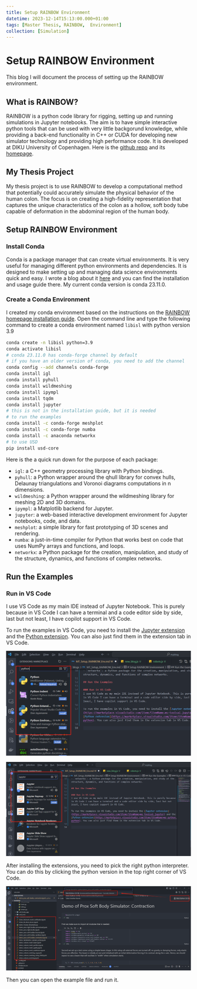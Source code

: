 ```yaml
---
title: Setup RAINBOW Environment
datetime: 2023-12-14T15:13:00.000+01:00
tags: [Master Thesis, RAINBOW,  Environment]
collection: [Simulation]
---
```


# Setup RAINBOW Environment
This blog I will document the process of setting up the RAINBOW environment. 

## What is RAINBOW?
RAINBOW is a python code library for rigging, setting up and running simulations in Jupyter notebooks. The aim is to have simple interactive python tools that can be used with very little backgorund knowledge, while providing a back-end functionality in C++ or CUDA for developing new simulator technology and providing high performance code. It is developed at DIKU University of Copenhagen. Here is the [github repo](https://github.com/diku-dk/RAINBOW) and its [homepage](https://diku-dk.github.io/RAINBOW/). 

## My Thesis Project
My thesis project is to use RAINBOW to develop a computational method that potentially could accurately simulate the physical behavior of the human colon. The focus is on creating a high-fidelity representation that captures the unique characteristics of the colon as a hollow, soft body tube capable of deformation in the abdominal region of the human body.

## Setup RAINBOW Environment
### Install Conda
Conda is a package manager that can create virtual environments. It is very useful for managing different python environments and dependencies. It is designed to make setting up and managing data science environments quick and easy. I wrote a blog about it [here](/blogs/How_to_Use_conda) and you can find the installation and usage guide there. My current conda version is conda 23.11.0.

### Create a Conda Environment
I created my conda environment based on the instructions on the [RAINBOW homepage installation guide](https://diku-dk.github.io/RAINBOW/installation_guide/). Open the command line and type the following command to create a conda environment named `libisl` with python version 3.9 

```bash
conda create -n libisl python=3.9
conda activate libisl
# conda 23.11.0 has conda-forge channel by default
# if you have an older version of conda, you need to add the channel
conda config --add channels conda-forge
conda install igl
conda install pyhull
conda install wildmeshing
conda install ipympl
conda install tqdm
conda install jupyter
# this is not in the installation guide, but it is needed
# to run the examples
conda install -c conda-forge meshplot
conda install -c conda-forge numba
conda install -c anaconda networkx
# to use USD
pip install usd-core
```

Here is the a quick run down for the purpose of each package:
- `igl`: a C++ geometry processing library with Python bindings.
- `pyhull`: a Python wrapper around the qhull library for convex hulls, Delaunay triangulations and Voronoi diagrams computations in n dimensions.
- `wildmeshing`: a Python wrapper around the wildmeshing library for meshing 2D and 3D domains.
- `ipympl`: a Matplotlib backend for Jupyter.
- `jupyter`: a web-based interactive development environment for Jupyter notebooks, code, and data.
- `meshplot`: a simple library for fast prototyping of 3D scenes and rendering.
- `numba`: a just-in-time compiler for Python that works best on code that uses NumPy arrays and functions, and loops.
- `networkx`: a Python package for the creation, manipulation, and study of the structure, dynamics, and functions of complex networks.

## Run the Examples

### Run in VS Code
I use VS Code as my main IDE instead of Jupyter Notebook. This is purely because in VS Code I can have a terminal and a code editor side by side, last but not least, I have copilot support in VS Code.

To run the examples in VS Code, you need to install the [Jupyter extension](https://marketplace.visualstudio.com/items?itemName=ms-toolsai.jupyter) and the [Python extension](https://marketplace.visualstudio.com/items?itemName=ms-python.python). You can also just find them in the extension tab in VS Code. 

![VS Code Python Extension](images/MT_Setup_RAINBOW_Env/python_ext.png)

![VS Code Jupyter Extension](images/MT_Setup_RAINBOW_Env/jupyter_ext.png)

After installing the extensions, you need to pick the right python interpreter. You can do this by clicking the python version in the top right corner of VS Code.

![VS Code Python Interpreter](images/MT_Setup_RAINBOW_Env/select_python.png)

Then you can open the example file and run it.